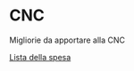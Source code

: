 # CNC

Migliorie da apportare alla CNC

[Lista della spesa](https://docs.google.com/spreadsheets/d/1Wq6bE2mLNkH-loEp1lNx39WeWIYjqB_c8ai0cWjN81c/edit?usp=sharing)
